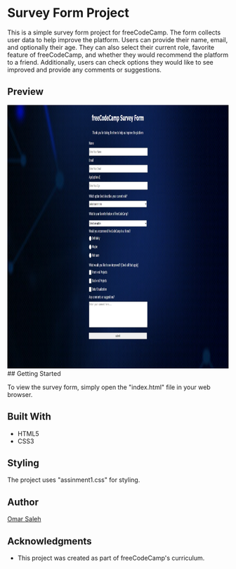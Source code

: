 # Survey Form Project

This is a simple survey form project for freeCodeCamp. The form collects user data to help improve the platform. Users can provide their name, email, and optionally their age. They can also select their current role, favorite feature of freeCodeCamp, and whether they would recommend the platform to a friend. Additionally, users can check options they would like to see improved and provide any comments or suggestions.
## Preview
<img src="Screenshot_29.jpg" alt="preview" width="1000" height="600">
## Getting Started

To view the survey form, simply open the "index.html" file in your web browser.

## Built With

- HTML5
- CSS3

## Styling

The project uses "assinment1.css" for styling.

## Author

[Omar Saleh](https://github.com/MrMariodude)

## Acknowledgments

- This project was created as part of freeCodeCamp's curriculum.
